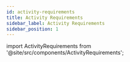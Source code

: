 ```yaml
---
id: activity-requirements
title: Activity Requirements
sidebar_label: Activity Requirements
sidebar_position: 1
---
```


import ActivityRequirements from '@site/src/components/ActivityRequirements';

<ActivityRequirements />
